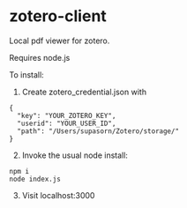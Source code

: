 # zotero-client
Local pdf viewer for zotero.

Requires node.js

To install:
1. Create zotero_credential.json with
```
{
  "key": "YOUR_ZOTERO_KEY",
  "userid": "YOUR_USER_ID",
  "path": "/Users/supasorn/Zotero/storage/"
}
```
2. Invoke the usual node install:
```
npm i
node index.js
```
3. Visit localhost:3000
